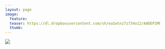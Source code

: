 ```yaml
---
layout: page
image:
  feature:
  teaser: https://dl.dropboxusercontent.com/sh/ea1wtnz7z734o12/AADEP2MPgt7fdIrxY-8mt5Qta/luontokuvat/talvi/IMG17307-245px.jpg
  thumb:
---
```


[![](https://dl.dropboxusercontent.com/sh/ea1wtnz7z734o12/AACibK6oMst4Fmm8UpiJC97ma/luontokuvat/talvi/IMG17307-800px.jpg)](https://dl.dropboxusercontent.com/sh/ea1wtnz7z734o12/AACNDOOIoE55Vjpb5G1mJlbma/luontokuvat/talvi/IMG17307.jpg)

